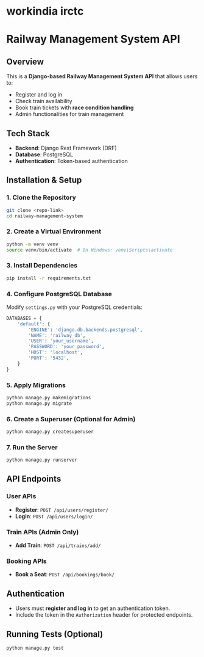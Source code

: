 # workindia irctc
# Railway Management System API

## Overview
This is a **Django-based Railway Management System API** that allows users to:
- Register and log in
- Check train availability
- Book train tickets with **race condition handling**
- Admin functionalities for train management

## Tech Stack
- **Backend**: Django Rest Framework (DRF)
- **Database**: PostgreSQL
- **Authentication**: Token-based authentication

## Installation & Setup

### 1. Clone the Repository
```sh
git clone <repo-link>
cd railway-management-system
```

### 2. Create a Virtual Environment
```sh
python -m venv venv
source venv/bin/activate  # On Windows: venv\Scripts\activate
```

### 3. Install Dependencies
```sh
pip install -r requirements.txt
```

### 4. Configure PostgreSQL Database
Modify `settings.py` with your PostgreSQL credentials:
```python
DATABASES = {
    'default': {
        'ENGINE': 'django.db.backends.postgresql',
        'NAME': 'railway_db',
        'USER': 'your_username',
        'PASSWORD': 'your_password',
        'HOST': 'localhost',
        'PORT': '5432',
    }
}
```

### 5. Apply Migrations
```sh
python manage.py makemigrations
python manage.py migrate
```

### 6. Create a Superuser (Optional for Admin)
```sh
python manage.py createsuperuser
```

### 7. Run the Server
```sh
python manage.py runserver
```

## API Endpoints

### **User APIs**
- **Register**: `POST /api/users/register/`
- **Login**: `POST /api/users/login/`

### **Train APIs** (Admin Only)
- **Add Train**: `POST /api/trains/add/`

### **Booking APIs**
- **Book a Seat**: `POST /api/bookings/book/`

## Authentication
- Users must **register and log in** to get an authentication token.
- Include the token in the `Authorization` header for protected endpoints.

## Running Tests (Optional)
```sh
python manage.py test
```





